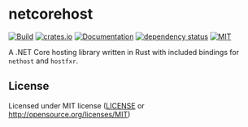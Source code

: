 # netcorehost

[![Build](https://github.com/OpenByteDev/netcorehost/actions/workflows/build.yml/badge.svg)](https://github.com/OpenByteDev/netcorehost/actions/workflows/build.yml)
[![crates.io](https://img.shields.io/crates/v/netcorehost.svg)](https://crates.io/crates/netcorehost)
[![Documentation](https://docs.rs/netcorehost/badge.svg)](https://docs.rs/netcorehost)
[![dependency status](https://deps.rs/repo/github/openbytedev/netcorehost/status.svg)](https://deps.rs/repo/github/openbytedev/netcorehost)
[![MIT](https://img.shields.io/crates/l/netcorehost.svg)](https://github.com/OpenByteDev/netcorehost/blob/master/LICENSE)

A .NET Core hosting library written in Rust with included bindings for `nethost` and `hostfxr`.

## License
Licensed under MIT license ([LICENSE](https://github.com/OpenByteDev/pancakestack/blob/master/LICENSE) or http://opensource.org/licenses/MIT)
